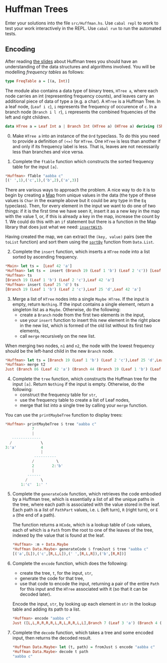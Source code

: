 # Huffman Trees

Enter your solutions into the file `src/Huffman.hs`. Use `cabal repl`
to work to test your work interactively in the REPL. Use `cabal run`
to run the automated tests.

## Encoding

After reading [the slides](./huffman-slides.pdf) about Huffman trees
you should have an understanding of the data structures and algorithms
involved. You will be modelling *frequency tables* as follows:

```haskell
type FreqTable a = [(a, Int)]
```

The module also contains a data type of binary trees, `HTree a`, where
each node carries an int (representing frequency counts), and
leaves carry an additional piece of data of type a (e.g. a char). A
`HTree` is a Huffman Tree. In a leaf node, (`Leaf i c`), `i` represents
the frequency of occurence of `c`. In a branch node (`Branch i l r`), `i`
represents the combined frquencies of the left and right children.

```haskell
data HTree a = Leaf Int a | Branch Int (HTree a) (HTree a) deriving (Show, Eq)
```

0. Make `HTree a` into an instance of the `Ord` typeclass. To do this
you need to provide a definition of `(<=)` for `HTree`. One `HTree`
is less than another if and only if its frequency label is less. That
is, leaves are not necessarily less than branches and vice versa.

1. Complete the `ftable` function which constructs the sorted
   frequency table for the input `[a]`. 
   
  ```haskell
  *Huffman> fTable "aabba c"
  [(' ',1),('c',1),('b',2),('a',3)]
  ```

  There are various ways to approach the problem. A nice way to do it
  is to begin by creating a
  [Map](https://hackage.haskell.org/package/containers-0.4.0.0/docs/Data-Map.html)
  from unique values in the data (the type of these values is `Char`
  in the example above but it could be any type in the `Eq`
  typeclass). Then, for every element in the input we want to do one
  of two things: if it is the first time we have seen it, insert it as
  a new key in the map with the value 1, or, if this is already a key
  in the map, increase the count by 1. We could do this with an `if`
  statement but there is a function in the Map library that does just
  what we need:
  [`insertWith`](https://hackage.haskell.org/package/containers-0.4.0.0/docs/Data-Map.html#v:insertWith).

  Having created the map, we can extract the `(key, value)` pairs (see
  the `toList` function) and sort them using the
  [`sortBy`](https://hackage.haskell.org/package/base-4.16.0.0/docs/Data-List.html#v:sortBy)
  function from `Data.List`.


2. Complete the `insert` function, which inserts a `HTree` node into a
   list sorted by ascending frequency.

```haskell
*Main> let ts =  [Leaf 42 'a']
*Huffman> let ts =  insert (Branch 19 (Leaf 1 'b') (Leaf 2 'c')) [Leaf 42 'a']
*Huffman> ts
[Branch 19 (Leaf 1 'b') (Leaf 2 'c'),Leaf 42 'a']
*Huffman> insert (Leaf 25 'd') ts
[Branch 19 (Leaf 1 'b') (Leaf 2 'c'),Leaf 25 'd',Leaf 42 'a']
```

3. Merge a list of `HTree` nodes into a single `Maybe HTree`. If the
input is empty, return `Nothing`. If the input contains a single
element, return a singleton list as a `Maybe`. Otherwise, do the
following:
    * create a `Branch` node from the first two elements in the input,
	* use your `insert` function to insert this new
      element in the right place in the new list, which is formed of the old 
      list without its first two elements,
    * call `merge` recursively on the new list.

When merging two nodes, `n1` and `n2`, the node with the lowest frequency
should be the left-hand child in the new `Branch` node.

```haskell
*Huffman> let ts = [Branch 19 (Leaf 1 'b') (Leaf 2 'c'),Leaf 25 'd',Leaf 42 'a']
*Huffman> merge t2
Just (Branch 86 (Leaf 42 'a') (Branch 44 (Branch 19 (Leaf 1 'b') (Leaf 2 'c')) (Leaf 25 'd')))
```
4. Complete the `tree` function, which constructs the Huffman tree for
   the input `[a]`. Return `Nothing` if the input is empty.
   Otherwise, do the following:
    * construct the frequency table for `str`,
	* use the frequency table to create a list of Leaf nodes, 
	* merge that list into a single tree by calling your `merge`
      function.
	  
  You can use the `printMaybeTree` function to display trees:
  
```haskell
*Huffman> printMaybeTree $ tree "aabba c"
            7             
            |             
   -------------          
  /             \         
3:'a'           4         
                |         
             ----------   
            /          \  
            2        2:'b'
            |             
          ------          
         /      \         
       1:'c'  1:' '  
```

5. Complete the `generateCode` function, which retrieves the code
   embodied by a Huffman tree, which is essentially a list of all the
   unique paths in the tree, where each path is associated with the
   value stored in the leaf. Each path is a list of `PathPart` values,
   i.e. `L` (left turn), `R` (right turn), or `E a` (the end of a
   path).
   
   The function returns a `HCode`, which is a lookup table of `Code`
   values, each of which is a `Path` from the root to one of the
   leaves of the tree, indexed by the value that is found at the leaf.
   
    ```haskell
    *Huffman> :m + Data.Maybe
    *Huffman Data.Maybe> generateCode $ fromJust $ tree "aabba c"
    [('a',[L]),('c',[R,L,L]),(' ',[R,L,R]),('b',[R,R])]
    ```

6. Complete the `encode` function, which does the following:

    * create the tree, `t`, for the input, `str`, 
	* generate the code for that tree,
	* use that code to encode the input, returning a pair of the
      entire `Path` for this input and the `HTree` associated with it
      (so that it can be decoded later).
	
	Encode the input, `str`, by looking up each element in `str` in the
	lookup table and adding its path to a list. 

    ```haskell
    *Huffman> encode "aabba c"
    Just ([L,L,R,R,R,R,L,R,L,R,R,L,L],Branch 7 (Leaf 3 'a') (Branch 4 (Branch 2 (Leaf 1 'c') (Leaf 1 ' ')) (Leaf 2 'b')))
    ```

7. Complete the `decode` function, which takes a tree and some encoded
   input, then returns the decoded result.

    ```haskell
    *Huffman Data.Maybe> let (t, path) = fromJust $ encode "aabba c"
    *Huffman Data.Maybe> decode t path
    "aabba c"
    ```
